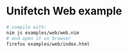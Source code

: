 # Unifetch Web example

```bash
# compile with:
nim js examples/web/web.nim
# and open it on browser
firefox examples/web/index.html
```
